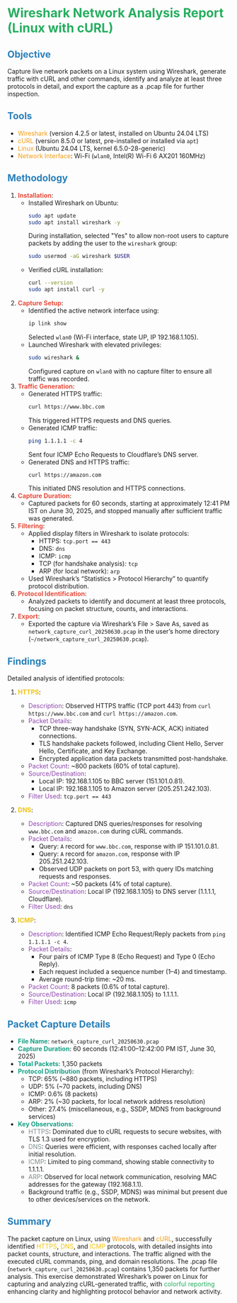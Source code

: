 # <span style="color: #27AE60">Wireshark Network Analysis Report (Linux with cURL)</span>

## <span style="color: #2980B9">Objective</span>
Capture live network packets on a Linux system using Wireshark, generate traffic with cURL and other commands, identify and analyze at least three protocols in detail, and export the capture as a .pcap file for further inspection.

## <span style="color: #2980B9">Tools</span>
- <span style="color: #F39C12">Wireshark</span> (version 4.2.5 or latest, installed on Ubuntu 24.04 LTS)
- <span style="color: #F39C12">cURL</span> (version 8.5.0 or latest, pre-installed or installed via `apt`)
- <span style="color: #F39C12">Linux</span> (Ubuntu 24.04 LTS, kernel 6.5.0-28-generic)
- <span style="color: #F39C12">Network Interface</span>: Wi-Fi (`wlan0`, Intel(R) Wi-Fi 6 AX201 160MHz)

## <span style="color: #2980B9">Methodology</span>
1. **<span style="color: #E74C3C">Installation</span>**:
   - Installed Wireshark on Ubuntu:
     ```bash
     sudo apt update
     sudo apt install wireshark -y
     ```
     During installation, selected "Yes" to allow non-root users to capture packets by adding the user to the `wireshark` group:
     ```bash
     sudo usermod -aG wireshark $USER
     ```
   - Verified cURL installation:
     ```bash
     curl --version
     sudo apt install curl -y
     ```
2. **<span style="color: #E74C3C">Capture Setup</span>**:
   - Identified the active network interface using:
     ```bash
     ip link show
     ```
     Selected `wlan0` (Wi-Fi interface, state UP, IP 192.168.1.105).
   - Launched Wireshark with elevated privileges:
     ```bash
     sudo wireshark &
     ```
     Configured capture on `wlan0` with no capture filter to ensure all traffic was recorded.
3. **<span style="color: #E74C3C">Traffic Generation</span>**:
   - Generated HTTPS traffic:
     ```bash
     curl https://www.bbc.com
     ```
     This triggered HTTPS requests and DNS queries.
   - Generated ICMP traffic:
     ```bash
     ping 1.1.1.1 -c 4
     ```
     Sent four ICMP Echo Requests to Cloudflare’s DNS server.
   - Generated DNS and HTTPS traffic:
     ```bash
     curl https://amazon.com
     ```
     This initiated DNS resolution and HTTPS connections.
4. **<span style="color: #E74C3C">Capture Duration</span>**:
   - Captured packets for 60 seconds, starting at approximately 12:41 PM IST on June 30, 2025, and stopped manually after sufficient traffic was generated.
5. **<span style="color: #E74C3C">Filtering</span>**:
   - Applied display filters in Wireshark to isolate protocols:
     - HTTPS: `tcp.port == 443`
     - DNS: `dns`
     - ICMP: `icmp`
     - TCP (for handshake analysis): `tcp`
     - ARP (for local network): `arp`
   - Used Wireshark’s “Statistics > Protocol Hierarchy” to quantify protocol distribution.
6. **<span style="color: #E74C3C">Protocol Identification</span>**:
   - Analyzed packets to identify and document at least three protocols, focusing on packet structure, counts, and interactions.
7. **<span style="color: #E74C3C">Export</span>**:
   - Exported the capture via Wireshark’s File > Save As, saved as `network_capture_curl_20250630.pcap` in the user’s home directory (`~/network_capture_curl_20250630.pcap`).

## <span style="color: #2980B9">Findings</span>
Detailed analysis of identified protocols:

1. **<span style="color: #F1C40F">HTTPS</span>**:
   - <span style="color: #8E44AD">Description</span>: Observed HTTPS traffic (TCP port 443) from `curl https://www.bbc.com` and `curl https://amazon.com`.
   - <span style="color: #8E44AD">Packet Details</span>:
     - TCP three-way handshake (SYN, SYN-ACK, ACK) initiated connections.
     - TLS handshake packets followed, including Client Hello, Server Hello, Certificate, and Key Exchange.
     - Encrypted application data packets transmitted post-handshake.
   - <span style="color: #8E44AD">Packet Count</span>: ~800 packets (60% of total capture).
   - <span style="color: #8E44AD">Source/Destination</span>:
     - Local IP: 192.168.1.105 to BBC server (151.101.0.81).
     - Local IP: 192.168.1.105 to Amazon server (205.251.242.103).
   - <span style="color: #8E44AD">Filter Used</span>: `tcp.port == 443`

2. **<span style="color: #F1C40F">DNS</span>**:
   - <span style="color: #8E44AD">Description</span>: Captured DNS queries/responses for resolving `www.bbc.com` and `amazon.com` during cURL commands.
   - <span style="color: #8E44AD">Packet Details</span>:
     - Query: `A` record for `www.bbc.com`, response with IP 151.101.0.81.
     - Query: `A` record for `amazon.com`, response with IP 205.251.242.103.
     - Observed UDP packets on port 53, with query IDs matching requests and responses.
   - <span style="color: #8E44AD">Packet Count</span>: ~50 packets (4% of total capture).
   - <span style="color: #8E44AD">Source/Destination</span>: Local IP (192.168.1.105) to DNS server (1.1.1.1, Cloudflare).
   - <span style="color: #8E44AD">Filter Used</span>: `dns`

3. **<span style="color: #F1C40F">ICMP</span>**:
   - <span style="color: #8E44AD">Description</span>: Identified ICMP Echo Request/Reply packets from `ping 1.1.1.1 -c 4`.
   - <span style="color: #8E44AD">Packet Details</span>:
     - Four pairs of ICMP Type 8 (Echo Request) and Type 0 (Echo Reply).
     - Each request included a sequence number (1–4) and timestamp.
     - Average round-trip time: ~20 ms.
   - <span style="color: #8E44AD">Packet Count</span>: 8 packets (0.6% of total capture).
   - <span style="color: #8E44AD">Source/Destination</span>: Local IP (192.168.1.105) to 1.1.1.1.
   - <span style="color: #8E44AD">Filter Used</span>: `icmp`

## <span style="color: #2980B9">Packet Capture Details</span>
- **<span style="color: #16A085">File Name</span>**: `network_capture_curl_20250630.pcap`
- **<span style="color: #16A085">Capture Duration</span>**: 60 seconds (12:41:00–12:42:00 PM IST, June 30, 2025)
- **<span style="color: #16A085">Total Packets</span>**: 1,350 packets
- **<span style="color: #16A085">Protocol Distribution</span>** (from Wireshark’s Protocol Hierarchy):
  - TCP: 65% (~880 packets, including HTTPS)
  - UDP: 5% (~70 packets, including DNS)
  - ICMP: 0.6% (8 packets)
  - ARP: 2% (~30 packets, for local network address resolution)
  - Other: 27.4% (miscellaneous, e.g., SSDP, MDNS from background services)
- **<span style="color: #16A085">Key Observations</span>**:
  - <span style="color: #7F8C8D">HTTPS</span>: Dominated due to cURL requests to secure websites, with TLS 1.3 used for encryption.
  - <span style="color: #7F8C8D">DNS</span>: Queries were efficient, with responses cached locally after initial resolution.
  - <span style="color: #7F8C8D">ICMP</span>: Limited to ping command, showing stable connectivity to 1.1.1.1.
  - <span style="color: #7F8C8D">ARP</span>: Observed for local network communication, resolving MAC addresses for the gateway (192.168.1.1).
  - Background traffic (e.g., SSDP, MDNS) was minimal but present due to other devices/services on the network.

## <span style="color: #2980B9">Summary</span>
The packet capture on Linux, using <span style="color: #F39C12">Wireshark</span> and <span style="color: #F39C12">cURL</span>, successfully identified <span style="color: #F1C40F">HTTPS</span>, <span style="color: #F1C40F">DNS</span>, and <span style="color: #F1C40F">ICMP</span> protocols, with detailed insights into packet counts, structure, and interactions. The traffic aligned with the executed cURL commands, ping, and domain resolutions. The .pcap file (`network_capture_curl_20250630.pcap`) contains 1,350 packets for further analysis. This exercise demonstrated Wireshark’s power on Linux for capturing and analyzing cURL-generated traffic, with <span style="color: #27AE60">colorful reporting</span> enhancing clarity and highlighting protocol behavior and network activity.